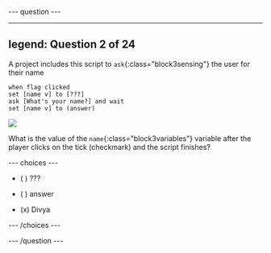 --- question ---

---
legend: Question 2 of 24
---

A project includes this script to `ask`{:class="block3sensing"} the user for their name

```blocks3
when flag clicked
set [name v] to [???] 
ask [What's your name?] and wait 
set [name v] to (answer)
```

![](images/quiz_1.png)

What is the value of the `name`{:class="block3variables"} variable after the player clicks on the tick (checkmark) and the script finishes?

--- choices ---

- ( ) ???

- ( ) answer

- (x) Divya

--- /choices ---

--- /question ---
